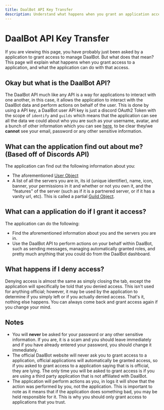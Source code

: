 ```yaml
---
title: DaalBot API Key Transfer
description: Understand what happens when you grant an application access to your DaalBot account
---
```


# DaalBot API Key Transfer
If you are viewing this page, you have probably just been asked by a application to grant access to manage DaalBot. But what does that mean? This page will explain what happens when you grant access to a application, and what the application can do with that access.

## Okay but what is the DaalBot API?
The DaalBot API much like any API is a way for applications to interact with one another, in this case, it allows the application to interact with the DaalBot data and perform actions on behalf of the user. This is done by using a API key, a DaalBot user API key is just a discord OAuth2 Token with the scope of `identify` and `guilds` which means that the application can see all the data we could about who you are such as your username, avatar, and a bunch of other information which you can see [here](https://discord.com/developers/docs/resources/user#user-object), to be clear they/we **cannot** see your email, password or any other sensitive information.

## What can the application find out about me? (Based off of Discords API)
The application can find out the following information about you:
- The aforementioned [User Object](https://discord.com/developers/docs/resources/user#user-object)
- A list of all the servers you are in, its id (unique identifier), name, icon, banner, your permissions in it and whether or not you own it, and the "features" of the server (such as if it is a partnered server, or if it has a vanity url, etc). This is called a partial [Guild Object](https://discord.com/developers/docs/resources/user#get-current-user-guilds).

## What can a application do if I grant it access?
The application can do the following:
- Find the aforementioned information about you and the servers you are in.
- Use the DaalBot API to perform actions on your behalf within DaalBot, such as sending messages, managing automatically granted roles, and pretty much anything that you could do from the DaalBot dashboard.

## What happens if I deny access?
Denying access is almost the same as simply closing the tab, except the application will specifically be told that you denied access. This isn't used for anything official; however, it may be used by the application to determine if you simply left or if you actually denied access. That's it, nothing else happens. You can always come back and grant access again if you change your mind.

## Notes
- You will **never** be asked for your password or any other sensitive information. If you are, it is a scam and you should leave immediately and if you have already entered your password, you should change it immediately.
- The official DaalBot website will never ask you to grant access to a application, official applications will automatically be granted access, so if you asked to grant access to a application saying that is is official, they are lying. The only time you will be asked to grant access is if you are using a third party application that is not affiliated with DaalBot.
- The application will perform actions as you, in logs it will show that the action was performed by you, not the application. This is important to note as it means that if the application does something bad, you may be held responsible for it. This is why you should only grant access to applications that you trust.